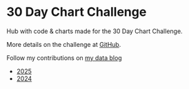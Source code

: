 # 30 Day Chart Challenge

Hub with code & charts made for the 30 Day Chart Challenge.

More details on the challenge at [GitHub](https://github.com/30DayChartChallenge/Edition2025). 

Follow my contributions on [my data blog](https://www.gregdubrow.io/)

* [2025](/2025/README.md)
* [2024](/2024/README.md)
